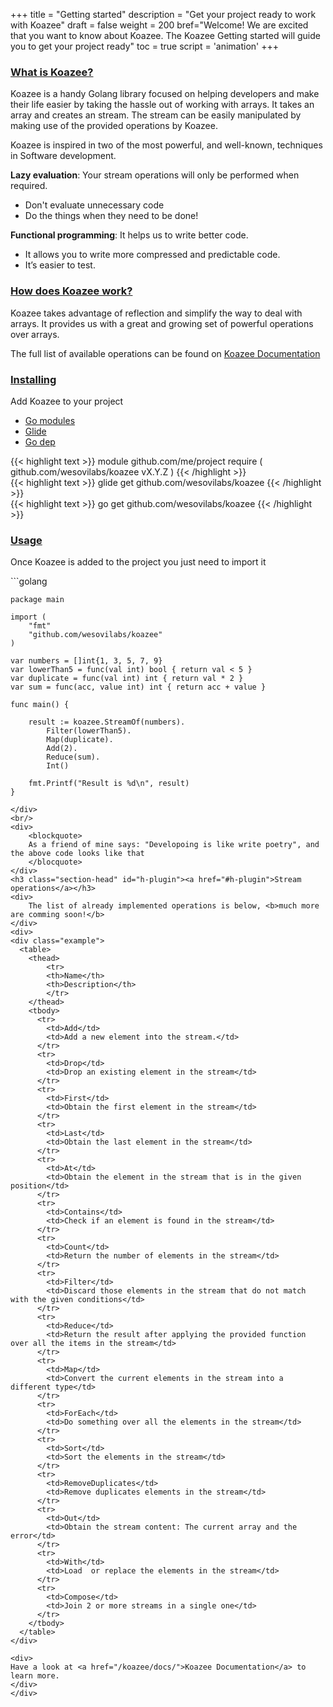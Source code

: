 +++
title = "Getting started"
description = "Get your project ready to work with Koazee"
draft = false
weight = 200
bref="Welcome! We are excited that you want to know about Koazee. The Koazee Getting started will guide you to get your project ready"
toc = true
script = 'animation'
+++
<h3 class="section-head" id="h-plugin"><a href="#h-plugin">What is Koazee?</a></h3>
<p>
    Koazee is a handy Golang library focused on helping developers and make their life easier by taking the hassle out of working with arrays.
    It takes an array and creates an stream. The stream can be easily manipulated by making use of the provided operations by Koazee. 
</p>

<p>
    Koazee is inspired in two of the most powerful, and well-known, techniques in Software development. 
</p>
<p>
    <b>Lazy evaluation</b>: Your stream operations will only be performed when required.
    <ul>
        <li>Don't evaluate unnecessary code</li>
        <li>Do the things when they need to be done!</li>
    </ul>
</p>
<p>    
    <b>Functional programming</b>: It helps us to write better code.
    <ul>
        <li>It allows you to write more compressed and predictable code.</li>
        <li>It’s easier to test.</li>
    </ul>
</p>   

<h3 class="section-head" id="h-plugin"><a href="#h-plugin">How does Koazee work?</a></h3>
<p>
 Koazee takes advantage of reflection and simplify the way to deal with arrays. It provides us with a great and growing 
 set of powerful operations over arrays.
</p>
<p>
    The full list of available operations can be found on <a href="/koazee/docs/">Koazee Documentation</a>
</p>
<h3 class="section-head" id="h-plugin"><a href="#h-plugin">Installing</a></h3>
<p>
    Add Koazee to your project 
</p>
<nav class="tabs" data-component="tabs">
    <ul>
      <li class="active">
        <a href="#modules">Go modules</a>
      </li>
      <li>
        <a href="#glide">Glide</a>
      </li>
      <li>
        <a href="#godep">Go dep</a>
      </li>
    </ul>
</nav>
<div id="modules">    
{{< highlight text >}}
    module github.com/me/project
    require ( 
        github.com/wesovilabs/koazee vX.Y.Z
    )
{{< /highlight >}}
</div>
<div id="glide">
{{< highlight text >}}
    glide get github.com/wesovilabs/koazee
{{< /highlight >}}
</div>
<div id="godep">
{{< highlight text >}}
    go get github.com/wesovilabs/koazee
{{< /highlight >}}
</div>

<h3 class="section-head" id="h-plugin"><a href="#h-plugin">Usage</a></h3>
<p>
Once Koazee is added to the project you just need to import it 
</p>
<div>
```golang 
    
    package main
    
    import (
    	"fmt"
    	"github.com/wesovilabs/koazee"
    )
    
    var numbers = []int{1, 3, 5, 7, 9}
    var lowerThan5 = func(val int) bool { return val < 5 }
    var duplicate = func(val int) int { return val * 2 }
    var sum = func(acc, value int) int { return acc + value }
    
    func main() {
    
    	result := koazee.StreamOf(numbers).
    		Filter(lowerThan5).
    		Map(duplicate).
    		Add(2).
    		Reduce(sum).
    		Int()
    		
    	fmt.Printf("Result is %d\n", result)
    }

```
</div>
<br/>
<div>
    <blockquote>
    As a friend of mine says: "Developoing is like write poetry", and the above code looks like that
    </blocquote>
</div>
<h3 class="section-head" id="h-plugin"><a href="#h-plugin">Stream operations</a></h3>
<div>
    The list of already implemented operations is below, <b>much more are comming soon!</b>
</div>
<div>
<div class="example">
  <table>
    <thead>
        <tr>
        <th>Name</th>
        <th>Description</th>
        </tr>
    </thead>
    <tbody>
      <tr>
        <td>Add</td>
        <td>Add a new element into the stream.</td>
      </tr>
      <tr>
        <td>Drop</td>
        <td>Drop an existing element in the stream</td>
      </tr>
      <tr>
        <td>First</td>
        <td>Obtain the first element in the stream</td>
      </tr>
      <tr>
        <td>Last</td>
        <td>Obtain the last element in the stream</td>
      </tr>
      <tr>
        <td>At</td>
        <td>Obtain the element in the stream that is in the given position</td>
      </tr>
      <tr>
        <td>Contains</td>
        <td>Check if an element is found in the stream</td>
      </tr>
      <tr>
        <td>Count</td>
        <td>Return the number of elements in the stream</td>
      </tr>
      <tr>
        <td>Filter</td>
        <td>Discard those elements in the stream that do not match with the given conditions</td>
      </tr>
      <tr>
        <td>Reduce</td>
        <td>Return the result after applying the provided function over all the items in the stream</td>
      </tr>
      <tr>
        <td>Map</td>
        <td>Convert the current elements in the stream into a different type</td>
      </tr>
      <tr>
        <td>ForEach</td>
        <td>Do something over all the elements in the stream</td>
      </tr>  
      <tr>
        <td>Sort</td>
        <td>Sort the elements in the stream</td>
      </tr>  
      <tr>
        <td>RemoveDuplicates</td>
        <td>Remove duplicates elements in the stream</td>
      </tr>  
      <tr>
        <td>Out</td>
        <td>Obtain the stream content: The current array and the error</td>
      </tr>  
      <tr>
        <td>With</td>
        <td>Load  or replace the elements in the stream</td>
      </tr>  
      <tr>
        <td>Compose</td>
        <td>Join 2 or more streams in a single one</td>
      </tr>      
    </tbody>
  </table>
</div>

<div>
Have a look at <a href="/koazee/docs/">Koazee Documentation</a> to learn more.
</div>
</div>